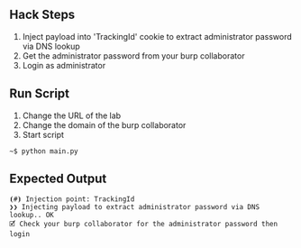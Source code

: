 ## Hack Steps

1. Inject payload into 'TrackingId' cookie to extract administrator password via DNS lookup
2. Get the administrator password from your burp collaborator
3. Login as administrator

## Run Script

1. Change the URL of the lab
2. Change the domain of the burp collaborator
3. Start script

```
~$ python main.py
```

## Expected Output

```
⦗#⦘ Injection point: TrackingId
❯❯ Injecting payload to extract administrator password via DNS lookup.. OK
🗹 Check your burp collaborator for the administrator password then login
```
